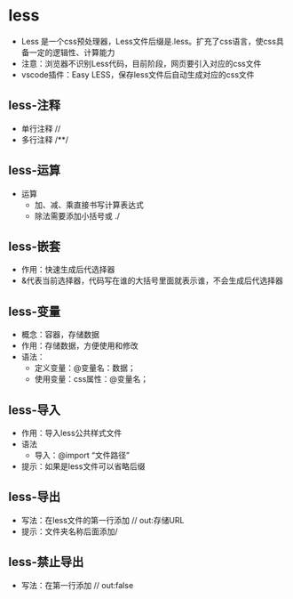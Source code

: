 # less

* Less 是一个css预处理器，Less文件后缀是.less。扩充了css语言，使css具备一定的逻辑性、计算能力
* 注意：浏览器不识别Less代码，目前阶段，网页要引入对应的css文件
* vscode插件：Easy LESS，保存less文件后自动生成对应的css文件

## less-注释

* 单行注释 //
* 多行注释 /**/

## less-运算

* 运算
  * 加、减、乘直接书写计算表达式
  * 除法需要添加小括号或 ./

## less-嵌套

* 作用：快速生成后代选择器
* &代表当前选择器，代码写在谁的大括号里面就表示谁，不会生成后代选择器

## less-变量

* 概念：容器，存储数据
* 作用：存储数据，方便使用和修改
* 语法：
  * 定义变量：@变量名：数据；
  * 使用变量：css属性：@变量名；

## less-导入

* 作用：导入less公共样式文件
* 语法
  * 导入：@import “文件路径”
* 提示：如果是less文件可以省略后缀

## less-导出

* 写法：在less文件的第一行添加 // out:存储URL
* 提示：文件夹名称后面添加/

## less-禁止导出

* 写法：在第一行添加 // out:false